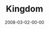 ---
layout: message
category: message
series: "Consumed"
title: "Kingdom"
date: 2008-03-02-00-00
message_id: 486
---